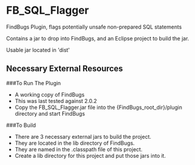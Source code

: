 FB_SQL_Flagger
==============

FindBugs Plugin, flags potentially unsafe non-prepared SQL statements

Contains a jar to drop into FindBugs, and an Eclipse project to build the jar.

Usable jar located in 'dist'

Necessary External Resources
----------------------------

###To Run The Plugin
- A working copy of FindBugs
- This was last tested against 2.0.2
- Copy the FB_SQL_Flagger.jar file into the {FindBugs_root_dir}/plugin directory and start FindBugs

###To Build
- There are 3 necessary external jars to build the project.
- They are located in the lib directory of FindBugs.
- They are named in the .classpath file of this project.
- Create a lib directory for this project and put those jars into it.
